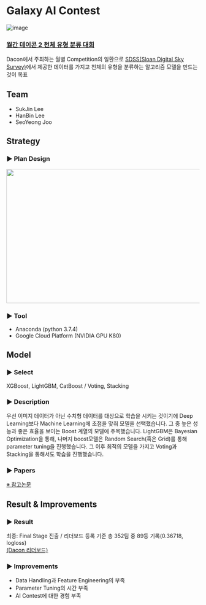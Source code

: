 # Galaxy AI Contest
![image](https://user-images.githubusercontent.com/41675375/77989882-da017180-735a-11ea-8e1a-f388c46752aa.png)

### [월간 데이콘 2 천체 유형 분류 대회](https://dacon.io/competitions/official/235573/overview/)

Dacon에서 주최하는 월별 Competition의 일환으로 
[SDSS(Sloan Digital Sky Survey)](https://www.sdss.org/dr16/)에서 제공한 데이터를 가지고 천체의 유형을 분류하는 알고리즘 모델을 만드는 것이 목표 

## Team

- SukJin Lee
- HanBin Lee
- SeoYeong Joo

## Strategy

### ▶ Plan Design
<p align="center"><img src="https://user-images.githubusercontent.com/41675375/78154472-44a7cf80-7477-11ea-82f1-7f5165ab5ecf.png" width="700" height="350"></p>

### ▶ Tool
- Anaconda (python 3.7.4)
- Google Cloud Platform (NVIDIA GPU K80)

## Model

### ▶ Select
XGBoost, LightGBM, CatBoost / Voting, Stacking

### ▶ Description
우선 이미지 데이터가 아닌 수치형 데이터를 대상으로 학습을 시키는 것이기에 Deep Learning보다 Machine Learning에 초점을 맞춰 모델을 선택했습니다. 그 중 높은 성능과 좋은 효율을 보이는 Boost 계열의 모델에 주목했습니다. LightGBM은 Bayesian Optimization을 통해, 나머지 boost모델은 Random Search(혹은 Grid)를 통해 parameter tuning을 진행했습니다. 그 이후 최적의 모델을 가지고 Voting과 Stacking을 통해서도 학습을 진행했습니다.

### ▶ Papers
[※ 참고논문](https://github.com/hanbinleejoy/galaxy-ai-contest/tree/master/src/_paper)

## Result & Improvements

### ▶ Result
최종: Final Stage 진출 / 리더보드 등록 기준 총 352팀 중 89등 기록(0.36718, logloss)  
[(Dacon 리더보드)](https://dacon.io/competitions/official/235573/leaderboard/)

### ▶ Improvements
- Data Handling과 Feature Engineering의 부족
- Parameter Tuning의 시간 부족
- AI Contest에 대한 경험 부족



